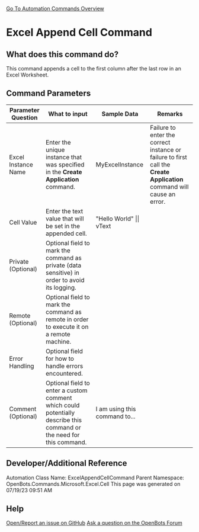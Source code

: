 <!--TITLE: Excel Append Cell Command -->
<!-- SUBTITLE: a command in the Microsoft Commands\Excel\Cell group. -->
[Go To Automation Commands Overview](/automation-commands)


# Excel Append Cell Command


## What does this command do?
This command appends a cell to the first column after the last row in an Excel Worksheet.


## Command Parameters
| Parameter Question   	| What to input  	|  Sample Data 	| Remarks  	|
| ---                    | ---               | ---           | ---       |
|Excel Instance Name|Enter the unique instance that was specified in the **Create Application** command.|MyExcelInstance|Failure to enter the correct instance or failure to first call the **Create Application** command will cause an error.|
|Cell Value|Enter the text value that will be set in the appended cell.|"Hello World" \|\| vText||
|Private (Optional)|Optional field to mark the command as private (data sensitive) in order to avoid its logging.|||
|Remote (Optional)|Optional field to mark the command as remote in order to execute it on a remote machine.|||
|Error Handling|Optional field for how to handle errors encountered.|||
|Comment (Optional)|Optional field to enter a custom comment which could potentially describe this command or the need for this command.|I am using this command to...||


## Developer/Additional Reference
Automation Class Name: ExcelAppendCellCommand
Parent Namespace: OpenBots.Commands.Microsoft.Excel.Cell
This page was generated on 07/19/23 09:51 AM


## Help
[Open/Report an issue on GitHub](https://github.com/OpenBotsAI/OpenBots.Studio/issues/new)
[Ask a question on the OpenBots Forum](https://openbots.ai/forums/)
